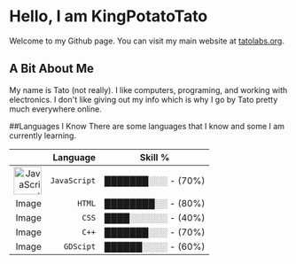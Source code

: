 # Hello, I am KingPotatoTato
Welcome to my Github page. You can visit my main website at [tatolabs.org](https://tatolabs.org).

## A Bit About Me
My name is Tato (not really). I like computers, programing, and working with electronics. I don't like giving out my info which is why I go by Tato pretty much everywhere online. 

##Languages I Know
There are some languages that I know and some I am currently learning.

| |Language|Skill %|
|-:|--:|--------------------|
|<img src="https://2ality.com/2011/10/logo-js/js.jpg" alt="JavaScript Logo" width="50">|`JavaScript`| ███████░░░ - (70%) |
|Image|`HTML`| ████████░░ - (80%) |
|Image|`CSS`| ████░░░░░░ - (40%) |
|Image|`C++`| ███████░░░ - (70%) |
|Image|`GDScipt`| ██████░░░░ - (60%) |
